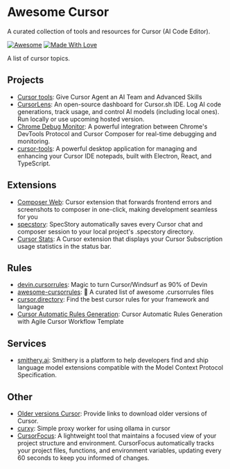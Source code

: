 # Awesome Cursor

A curated collection of tools and resources for Cursor (AI Code Editor).

[![Awesome](https://cdn.rawgit.com/sindresorhus/awesome/d7305f38d29fed78fa85652e3a63e154dd8e8829/media/badge.svg)](https://github.com/hao-ji-xing/awesome-cursor) 
[![Made With Love](https://img.shields.io/badge/Made%20With-Love-orange.svg)](https://github.com/hao-ji-xing/awesome-cursor)

A list of cursor topics.

## Projects
- [Cursor tools](https://github.com/eastlondoner/cursor-tools): Give Cursor Agent an AI Team and Advanced Skills
- [CursorLens](https://github.com/HamedMP/CursorLens): An open-source dashboard for Cursor.sh IDE. Log AI code generations, track usage, and control AI models (including local ones). Run locally or use upcoming hosted version.
- [Chrome Debug Monitor](https://github.com/Maxteabag/cursor-chrome-composer): A powerful integration between Chrome's DevTools Protocol and Cursor Composer for real-time debugging and monitoring.
- [cursor-tools](https://github.com/dougwithseismic/cursor-tools): A powerful desktop application for managing and enhancing your Cursor IDE notepads, built with Electron, React, and TypeScript. 


## Extensions

- [Composer Web](https://github.com/saketsarin/composer-web): Cursor extension that forwards frontend errors and screenshots to composer in one-click, making development seamless for you
- [specstory](https://github.com/specstoryai/getspecstory): SpecStory automatically saves every Cursor chat and composer session to your local project's .specstory directory.
- [Cursor Stats](https://github.com/Dwtexe/cursor-stats): A Cursor extension that displays your Cursor Subscription usage statistics in the status bar.
 
## Rules

- [devin.cursorrules](https://github.com/grapeot/devin.cursorrules): Magic to turn Cursor/Windsurf as 90% of Devin
- [awesome-cursorrules](https://github.com/PatrickJS/awesome-cursorrules): 📄 A curated list of awesome .cursorrules files
- [cursor.directory](https://github.com/pontusab/cursor.directory): Find the best cursor rules for your framework and language
- [Cursor Automatic Rules Generation](https://github.com/bmadcode/cursor-auto-rules-agile-workflow/tree/main): Cursor Automatic Rules Generation with Agile Cursor Workflow Template

 
## Services

- [smithery.ai](https://smithery.ai/): Smithery is a platform to help developers find and ship language model extensions compatible with the Model Context Protocol Specification.
 
## Other
 
- [Older versions Cursor](https://github.com/oslook/cursor-ai-downloads): Provide links to download older versions of Cursor.
- [curxy](https://github.com/ryoppippi/curxy): Simple proxy worker for using ollama in cursor
- [CursorFocus](https://github.com/Dror-Bengal/CursorFocus): A lightweight tool that maintains a focused view of your project structure and environment. CursorFocus automatically tracks your project files, functions, and environment variables, updating every 60 seconds to keep you informed of changes.
